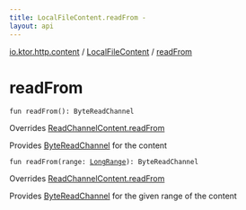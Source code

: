 ```yaml
---
title: LocalFileContent.readFrom - 
layout: api
---
```


<div class='api-docs-breadcrumbs'><a href="../index.html">io.ktor.http.content</a> / <a href="index.html">LocalFileContent</a> / <a href="./read-from.html">readFrom</a></div>

# readFrom

<div class="overload-group" markdown="1">

<div class="signature"><code><span class="keyword">fun </span><span class="identifier">readFrom</span><span class="symbol">(</span><span class="symbol">)</span><span class="symbol">: </span><span class="identifier">ByteReadChannel</span></code></div>

Overrides <a href="../-outgoing-content/-read-channel-content/read-from.html">ReadChannelContent.readFrom</a>

Provides <a href="#">ByteReadChannel</a> for the content

</div>
<div class="overload-group" markdown="1">

<div class="signature"><code><span class="keyword">fun </span><span class="identifier">readFrom</span><span class="symbol">(</span><span class="parameterName" id="io.ktor.http.content.LocalFileContent$readFrom(kotlin.ranges.LongRange)/range">range</span><span class="symbol">:</span>&nbsp;<a href="https://kotlinlang.org/api/latest/jvm/stdlib/kotlin.ranges/-long-range/index.html"><span class="identifier">LongRange</span></a><span class="symbol">)</span><span class="symbol">: </span><span class="identifier">ByteReadChannel</span></code></div>

Overrides <a href="../-outgoing-content/-read-channel-content/read-from.html">ReadChannelContent.readFrom</a>

Provides <a href="#">ByteReadChannel</a> for the given range of the content

</div>
